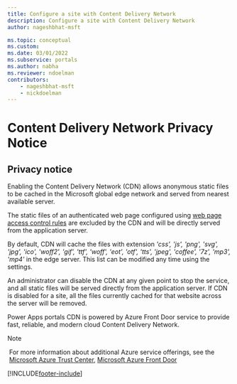 ```yaml
---
title: Configure a site with Content Delivery Network
description: Configure a site with Content Delivery Network
author: nageshbhat-msft

ms.topic: conceptual
ms.custom: 
ms.date: 03/01/2022
ms.subservice: portals
ms.author: nabha
ms.reviewer: ndoelman
contributors:
    - nageshbhat-msft
    - nickdoelman
---
```


# Content Delivery Network Privacy Notice

## Privacy notice

Enabling the Content Delivery Network (CDN) allows anonymous static files to be cached in the Microsoft global edge network and served from nearest available server.

The static files of an authenticated web page configured using [web page access control rules](webpage-access-control.md) are excluded by the CDN and will be directly served from the application server. 

By default, CDN will cache the files with extension *'css', 'js', 'png', 'svg', 'jpg', 'ico', 'woff2', 'gif', 'ttf', 'woff', 'eot', 'otf', 'tts', 'jpeg', 'coffee', '7z', 'mp3', 'mp4'* in the edge server. This list can be modified any time using the settings.

An administrator can disable the CDN at any given point to stop the service, and all static files will be served directly from the application server. If CDN is disabled for a site, all the files currently cached for that website across the server will be removed.

Power Apps portals CDN is powered by Azure Front Door service to provide fast, reliable, and modern cloud Content Delivery Network.

> [!Note]
> For more information about additional Azure service offerings, see the  [Microsoft Azure Trust Center](https://azure.microsoft.com/support/trust-center/), [Microsoft Azure Front Door](../../../../azure/frontdoor/standard-premium/overview)

[!INCLUDE[footer-include](../../../includes/footer-banner.md)]